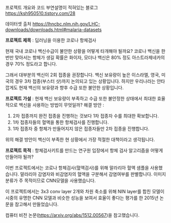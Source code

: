 프로젝트 개요와 코드 부연설명이 적혀있는 블로그 https://ksh950510.tistory.com/28  

데이터셋 출처 https://lhncbc.nlm.nih.gov/LHC-downloads/downloads.html#malaria-datasets

**프로젝트 제목** : 딥러닝을 이용한 코로나 항체검사

현재 국내 코로나 백신수급이 불안한 상황을 어떻게 타개해야 될까요?
코로나 백신을 한번만 맞아서는 항체가 생길 확률은 화이자, 모더나 백신은 80% 정도 아스트라제네카의 경우 70% 정도라고 합니다.

그래서 대부분의 백신이 2회 접종을 권장합니다.
백신 보유량이 높은 이스라엘, 영국, 미국의 경우 3차 접종(부스터 샷)까지 논의되고 있는 상황입니다.
하지만 우리나라는 안타깝게도 현재 백신의 보유량과 향후 수급 또한 불안한 상황입니다.

**프로젝트 가설** : 현재 백신 보유량이 부족하고 수급 또한 불안정한 상태에서 최대한 효율적으로 백신을 사용하는 방법이 무엇일까?
해결 방안 : 
1) 2차 접종까지 완전 접종을 진행하는 것보다 1차 접종자 수를 최대한 확보합니다.
2) 1차 접종자들의 혈액을 통한 항체검사를 진행합니다.
3) 1차 접종자 중 항체가 만들어지지 않은 접종자들만 2차 접종을 진행합니다.

위의 해결 방안이 백신이 부족한 현 상황에서 가장 적절한 대책이라고 생각됩니다.

**프로젝트 목적** : 항체검사키트를 만드는 연구원 입장에서 항체 검사 알고리즘을 어떻게 만들어야 될까?

이번 프로젝트에서는 코로나 항체검사(혈액검사)를 위해 말라리아 혈액 샘플을 사용했습니다.
말라리아 감염자와 비감염자의 혈액을 구분해서 감염여부를 판별합니다.
이미지 분류가 주 목적이므로 CNN모델을 사용했습니다.

이 프로젝트에서는 3x3 conv layer 2개와 차원 축소를 위해 NIN layer를 합친 모델이
시중의 유명한 CNN 모델과 비슷한 성능을 보여서 효율이 좋다는 평가를 한 2015년 논문을 참고해서 만들었습니다.

컴퓨터 비전 논문(https://arxiv.org/abs/1512.00567)을 참고했습니다.
